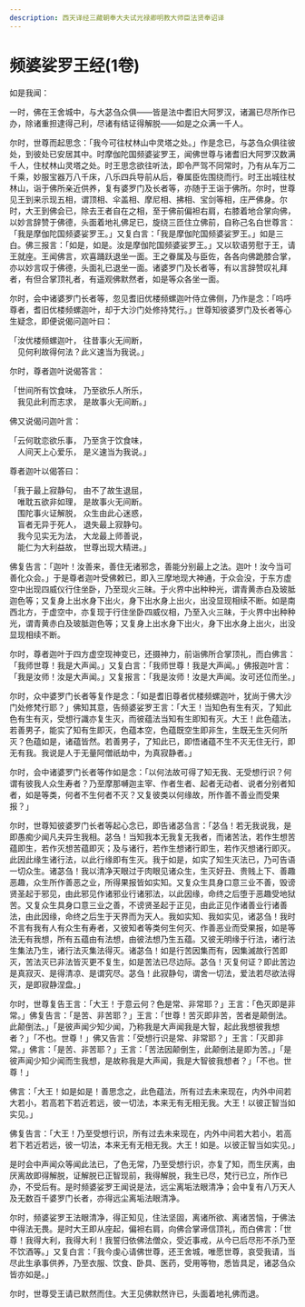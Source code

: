 ```yaml
---
description: 西天译经三藏朝奉大夫试光禄卿明教大师臣法贤奉诏译
---
```


# 频婆娑罗王经(1卷)

如是我闻：

一时，佛在王舍城中，与大苾刍众俱——皆是法中耆旧大阿罗汉，诸漏已尽所作已办，除诸重担逮得己利，尽诸有结证得解脱——如是之众满一千人。

尔时，世尊而起思念：「我今可往杖林山中灵塔之处。」作是念已，与苾刍众俱往彼处，到彼处已安居其中。时摩伽陀国频婆娑罗王，闻佛世尊与诸耆旧大阿罗汉数满千人，住杖林山灵塔之处。时王思念欲往听法，即令严驾不同常时，乃有从车万二千乘，妙服宝器万八千床，八乐四兵导前从后，眷属臣佐围绕而行。时王出城往杖林山，诣于佛所亲近供养，复有婆罗门及长者等，亦随于王诣于佛所。尔时，世尊见王到来示现五相，谓顶相、伞盖相、摩尼相、拂相、宝剑等相，庄严佛身。尔时，大王到佛会已，除去王者自在之相，至于佛前偏袒右肩，右膝着地合掌向佛，以妙言辞赞于佛德，头面着地礼佛足已，旋绕三匝住立佛前，自称己名白世尊言：「我是摩伽陀国频婆娑罗王。」又复白言：「我是摩伽陀国频婆娑罗王。」如是三白。佛三报言：「如是，如是。汝是摩伽陀国频婆娑罗王。」又以软语劳慰于王，请王就座。王闻佛言，欢喜踊跃退坐一面。王之眷属及与臣佐，各各向佛跪膝合掌，亦以妙言叹于佛德，头面礼已退坐一面。诸婆罗门及长者等，有以言辞赞叹礼拜者，有但合掌顶礼者，有遥观佛默然者，如是等众各坐一面。

尔时，会中诸婆罗门长者等，忽见耆旧优楼频螺迦叶侍立佛侧，乃作是念：「呜呼尊者，耆旧优楼频螺迦叶，却于大沙门处修持梵行。」世尊知彼婆罗门及长者等心生疑念，即便说偈问迦叶曰：

「汝优楼频螺迦叶， 往昔事火无间断，\
　见何利故得何法？此义速当为我说。」

尔时，尊者迦叶说偈答言：

「世间所有饮食味， 乃至欲乐人所乐，\
　我见此利而志求， 是故事火无间断。」

佛又说偈问迦叶言：

「云何耽恋欲乐事， 乃至贪于饮食味，\
　人间天上心爱乐， 是义速当为我说。」

尊者迦叶以偈答曰：

「我于最上寂静句， 由不了故生退屈，\
　唯耽五欲非如理， 是故事火无间断。\
　围陀事火证解脱， 众生由此心迷惑，\
　盲者无异于死人， 退失最上寂静句。\
　我今见实无为法， 大龙最上师善说，\
　能仁为大利益故， 世尊出现大精进。」

佛复告言：「迦叶！汝善来，善住无诸邪念，善能分别最上之法。迦叶！汝今当可善化众会。」于是尊者迦叶受佛敕已，即入三摩地现大神通，于众会没，于东方虚空中出现四威仪行住坐卧，乃至现火三昧。于火界中出种种光，谓青黄赤白及玻胝迦色等；又复身上出水身下出火，身下出水身上出火，出没显现相续不断。如是南西北方，于虚空中，亦复现于行住坐卧四威仪相，乃至入火三昧，于火界中出种种光，谓青黄赤白及玻胝迦色等；又复身上出水身下出火，身下出水身上出火，出没显现相续不断。

尔时，尊者迦叶于四方虚空现神变已，还摄神力，前诣佛所合掌顶礼，而白佛言：「我师世尊！我是大声闻。」又复白言：「我师世尊！我是大声闻。」佛报迦叶言：「我是汝师！汝是大声闻。」又复报言：「我是汝师！汝是大声闻。汝可还位而坐。」

尔时，众中婆罗门长者等复作是念：「如是耆旧尊者优楼频螺迦叶，犹尚于佛大沙门处修梵行耶？」佛知其意，告频婆娑罗王言：「大王！当知色有生有灭，了知此色有生有灭，受想行識亦复生灭，而彼蕴法当知有生即知有灭。大王！此色蕴法，若善男子，能实了知有生即灭，色蕴本空，色蕴既空生即非生，生既无生灭何所灭？色蕴如是，诸蕴皆然。若善男子，了知此已，即悟诸蕴不生不灭无住无行，即无有我。我说是人于无量阿僧祇劫中，为真寂静者。」

尔时，会中诸婆罗门长者等作如是念：「以何法故可得了知无我、无受想行识？何谓有彼我人众生寿者？乃至摩那嚩迦主宰、作者生者、起者无动者、说者分别者知者，如是等类，何者不生何者不灭？又复彼类以何缘故，所作善不善业而受果报？」

尔时，世尊知彼婆罗门长者等起心念已，即告诸苾刍言：「苾刍！若无我说我，是即愚痴少闻凡夫异生我相。苾刍！当知我本无我复无我者，而诸苦法，若作生想苦蕴即生，若作灭想苦蕴即灭；及与诸行，若作生想诸行即生，若作灭想诸行即灭。此因此缘生诸行法，以此行缘即有生灭。我于如是，如实了知生灭法已，乃可告语一切众生。诸苾刍！我以清净天眼过于肉眼见诸众生，生灭好丑、贵贱上下、善趣恶趣，众生所作善恶之业，所得果报皆如实知。又复众生具身口意三业不善，毁谤贤圣起于邪见，由此邪见作诸邪业行诸邪法，以此因缘，命终之后堕于恶趣受地狱苦。又复众生具身口意三业之善，不谤贤圣起于正见，由此正见作诸善业行诸善法，由此因缘，命终之后生于天界而为天人。我如实知、我如实见，诸苾刍！我时不言有我有人有众生有寿者，又彼知者等类何生何灭、作善恶业而受果报，如是等法无有我想，所有五蕴由有法想，由彼法想乃生五蕴。又彼无明缘于行法，诸行法生集法乃生，诸行法灭集法得灭。诸苾刍！如是行苦因集而有，因集滅故行苦即灭，苦法灭已非法皆灭更不复生，如是苦法已尽边际。苾刍！灭复何证？即此苦边是真寂灭、是得清凉、是谓究尽。苾刍！此寂静句，谓舍一切法，爱法若尽欲法得灭，是即寂静涅盘。」

尔时，世尊复告王言：「大王！于意云何？色是常、非常耶？」王言：「色灭即是非常。」佛复告言：「是苦、非苦耶？」王言：「世尊！苦灭即非苦，苦者是颠倒法。此颠倒法。」「是彼声闻少知少闻，乃称我是大声闻我是大智，起此我想彼我想者？」「不也。世尊！」佛又告言：「受想行识是常、非常耶？」王言：「灭即非常。」佛言：「是苦、非苦耶？」王言：「苦法因颠倒生，此颠倒法是即为苦。」「是彼声闻少知少闻而生我想，是故称我是大声闻，我是大智彼我想者？」「不也。世尊！」

佛言：「大王！如是如是！善思念之，此色蕴法，所有过去未来现在，内外中间若大若小，若高若下若近若远，彼一切法，本来无有无相无我。大王！以彼正智当如实见。」

佛复告言：「大王！乃至受想行识，所有过去未来现在，内外中间若大若小，若高若下若近若远，彼一切法，本来无有无相无我。大王！如是。以彼正智当如实见。」

是时会中声闻众等闻此法已，了色无常，乃至受想行识，亦复了知，而生厌离，由厌离故即得解脱，证解脱已正智现前，我得解脱，我生已尽，梵行已立，所作已办，不受后有。是时频婆娑罗王闻说是法，远尘离垢法眼清净；会中复有八万天人及无数百千婆罗门长者，亦得远尘离垢法眼清净。

尔时，频婆娑罗王法眼清净，得正知见，住法坚固，离诸所欲、离诸苦恼，于佛法中得法无畏。是时大王即从座起，偏袒右肩，向佛合掌谛信顶礼，而白佛言：「世尊！我得大利，我得大利！我誓归依佛法僧众，受近事戒，从今已后尽形不杀乃至不饮酒等。」又复白言：「我今虔心请佛世尊，还王舍城，唯愿世尊，哀受我请，当尽此生承事供养，乃至衣服、饮食、卧具、医药，受用等物，悉皆具足，诸苾刍众皆亦如是。」

尔时，世尊受王请已默然而住。大王见佛默然许已，头面着地礼佛而退。
